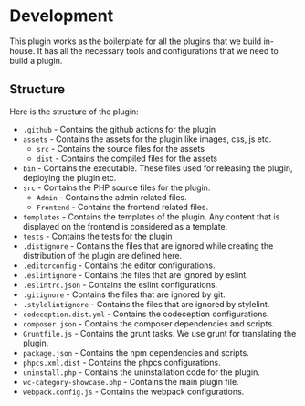 # Development

This plugin works as the boilerplate for all the plugins that we build in-house. It has all the necessary tools and configurations that we need to build a plugin.


## Structure
Here is the structure of the plugin:


- `.github` - Contains the github actions for the plugin
- `assets` - Contains the assets for the plugin like images, css, js etc.
	- `src` - Contains the source files for the assets
	- `dist` - Contains the compiled files for the assets
- `bin` - Contains the executable. These files used for releasing the plugin, deploying the plugin etc.
- `src` - Contains the PHP source files for the plugin.
	- `Admin` - Contains the admin related files.
    - `Frontend` - Contains the frontend related files.
- `templates` - Contains the templates of the plugin. Any content that is displayed on the frontend is considered as a template.
- `tests` - Contains the tests for the plugin
- `.distignore` - Contains the files that are ignored while creating the distribution of the plugin are defined here.
- `.editorconfig` - Contains the editor configurations.
- `.eslintignore` - Contains the files that are ignored by eslint.
- `.eslintrc.json` - Contains the eslint configurations.
- `.gitignore` - Contains the files that are ignored by git.
- `.stylelintignore` - Contains the files that are ignored by stylelint.
- `codeception.dist.yml` - Contains the codeception configurations.
- `composer.json` - Contains the composer dependencies and scripts.
- `Gruntfile.js` - Contains the grunt tasks. We use grunt for translating the plugin.
- `package.json` - Contains the npm dependencies and scripts.
- `phpcs.xml.dist` - Contains the phpcs configurations.
- `uninstall.php` - Contains the uninstallation code for the plugin.
- `wc-category-showcase.php` - Contains the main plugin file.
- `webpack.config.js` - Contains the webpack configurations.
